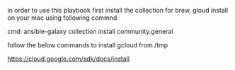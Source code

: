 in order to use this playbook first install the collection for brew, gloud install on your mac using following commnd

cmd: ansible-galaxy collection install community.general


follow the below commands to install gcloud from /tmp

https://cloud.google.com/sdk/docs/install